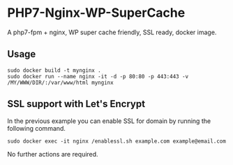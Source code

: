 # PHP7-Nginx-WP-SuperCache
A php7-fpm + nginx, WP super cache friendly, SSL ready, docker image.
## Usage
```
sudo docker build -t mynginx .
sudo docker run --name nginx -it -d -p 80:80 -p 443:443 -v /MY/WWW/DIR/:/var/www/html mynginx
```
## SSL support with Let's Encrypt
In the previous example you can enable SSL for domain by running the following command.
```
sudo docker exec -it nginx /enablessl.sh example.com example@email.com
```
No further actions are required.

